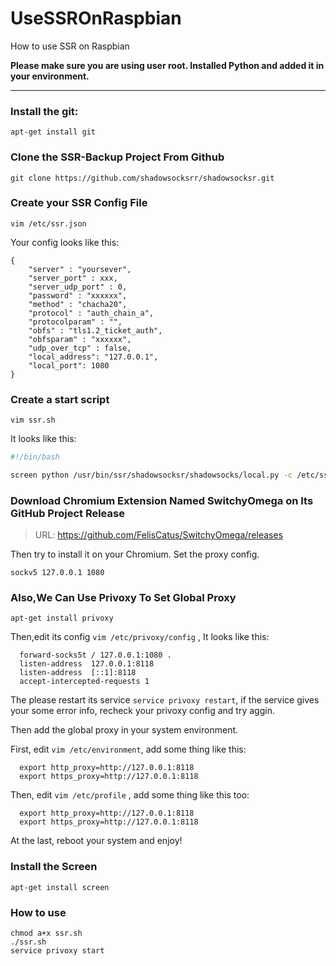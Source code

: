 # UseSSROnRaspbian
How to use SSR on Raspbian

**Please make sure you are using user root. Installed Python and added it in your environment.** 

***


### Install the git:
    apt-get install git
### Clone the SSR-Backup Project From Github
    git clone https://github.com/shadowsocksrr/shadowsocksr.git
### Create your SSR Config File
    vim /etc/ssr.json
Your config looks like this:
```
{
    "server" : "yoursever",
    "server_port" : xxx,
    "server_udp_port" : 0,
    "password" : "xxxxxx",
    "method" : "chacha20",
    "protocol" : "auth_chain_a",
    "protocolparam" : "",
    "obfs" : "tls1.2_ticket_auth",
    "obfsparam" : "xxxxxx",
    "udp_over_tcp" : false,
    "local_address": "127.0.0.1",
    "local_port": 1080
}
```
### Create a start script
    vim ssr.sh
It looks like this:
```bash
#!/bin/bash

screen python /usr/bin/ssr/shadowsocksr/shadowsocks/local.py -c /etc/ssr.json >> ssr.log
```
### Download Chromium Extension Named SwitchyOmega on Its GitHub Project Release
> URL: https://github.com/FelisCatus/SwitchyOmega/releases

Then try to install it on your Chromium. Set the proxy config.

    sockv5 127.0.0.1 1080

### Also,We Can Use Privoxy To Set Global Proxy
  
    apt-get install privoxy
    
Then,edit its config `vim /etc/privoxy/config` , It looks like this:
 
```
  forward-socks5t / 127.0.0.1:1080 .
  listen-address  127.0.0.1:8118    
  listen-address  [::1]:8118  
  accept-intercepted-requests 1
```

The please restart its service `service privoxy restart`, if the service gives your some error info, recheck your privoxy config and try aggin.

Then add the global proxy in your system environment.

First, edit `vim /etc/environment`, add some thing like this:

```
  export http_proxy=http://127.0.0.1:8118
  export https_proxy=http://127.0.0.1:8118
```

Then, edit `vim /etc/profile` , add some thing like this too:

```
  export http_proxy=http://127.0.0.1:8118
  export https_proxy=http://127.0.0.1:8118
```

At the last, reboot your system and enjoy!

### Install the Screen
    apt-get install screen

### How to use
    chmod a+x ssr.sh
    ./ssr.sh
    service privoxy start
